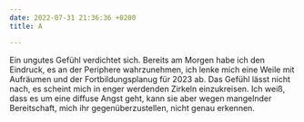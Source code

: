 ```yaml
---
date: 2022-07-31 21:36:36 +0200
title: A

---
```

Ein ungutes Gefühl verdichtet sich. Bereits am Morgen habe ich den Eindruck, es an der Periphere wahrzunehmen, ich lenke mich eine Weile mit Aufräumen und der Fortbildungsplanug für 2023 ab. Das Gefühl lässt nicht nach, es scheint mich in enger werdenden Zirkeln einzukreisen. Ich weiß, dass es um eine diffuse Angst geht, kann sie aber wegen mangelnder Bereitschaft, mich ihr gegenüberzustellen, nicht genau erkennen.  